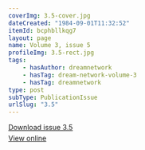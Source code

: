 ```yaml
---
coverImg: 3.5-cover.jpg
dateCreated: "1984-09-01T11:32:52"
itemId: bcphbllkqg7
layout: page
name: Volume 3, issue 5
profileImg: 3.5-rect.jpg
tags:
    - hasAuthor: dreamnetwork
    - hasTag: dream-network-volume-3
    - hasTag: dreamnetwork
type: post
subType: PublicationIssue
urlSlug: "3.5"
---
```


<p style="margin-block-end: 5px; margin-block-start: 5px;"><a href="../files/pdfs/Volume_3/3.5-The-Dream-Network_Volume-3_No-5.pdf" download="">Download issue 3.5</a></p><p style="margin-block-end: 5px; margin-block-start: 5px;"><a href="../files/pdfs/Volume_3/3.5-The-Dream-Network_Volume-3_No-5.pdf">View online</a></p>
